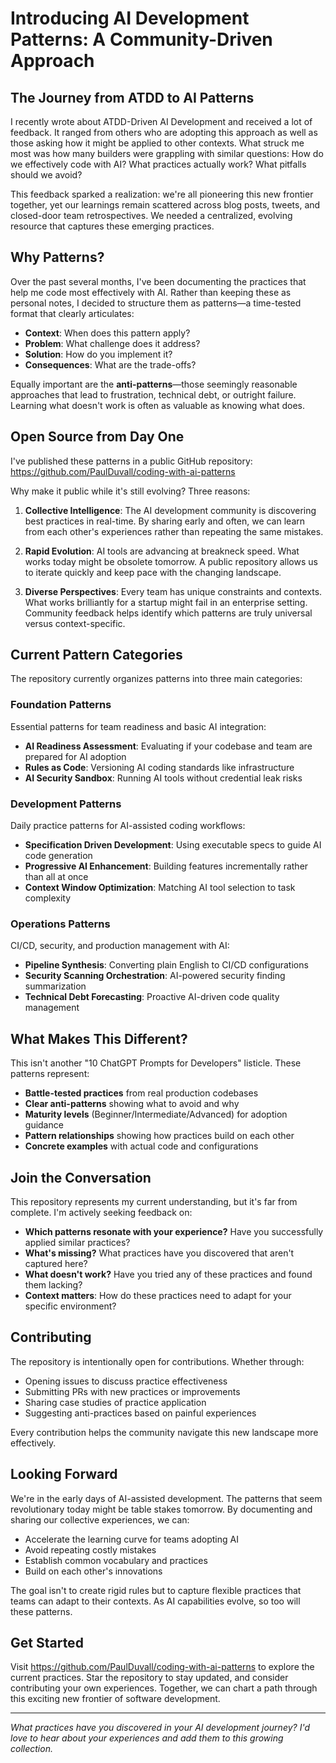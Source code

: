 # Introducing AI Development Patterns: A Community-Driven Approach

## The Journey from ATDD to AI Patterns

I recently wrote about ATDD-Driven AI Development and received a lot of feedback. It ranged from others who are adopting this approach as well as those asking how it might be applied to other contexts. What struck me most was how many builders were grappling with similar questions: How do we effectively code with AI? What practices actually work? What pitfalls should we avoid?

This feedback sparked a realization: we're all pioneering this new frontier together, yet our learnings remain scattered across blog posts, tweets, and closed-door team retrospectives. We needed a centralized, evolving resource that captures these emerging practices.

## Why Patterns?

Over the past several months, I've been documenting the practices that help me code most effectively with AI. Rather than keeping these as personal notes, I decided to structure them as patterns—a time-tested format that clearly articulates:

- **Context**: When does this pattern apply?
- **Problem**: What challenge does it address?
- **Solution**: How do you implement it?
- **Consequences**: What are the trade-offs?

Equally important are the **anti-patterns**—those seemingly reasonable approaches that lead to frustration, technical debt, or outright failure. Learning what doesn't work is often as valuable as knowing what does.

## Open Source from Day One

I've published these patterns in a public GitHub repository: https://github.com/PaulDuvall/coding-with-ai-patterns

Why make it public while it's still evolving? Three reasons:

1. **Collective Intelligence**: The AI development community is discovering best practices in real-time. By sharing early and often, we can learn from each other's experiences rather than repeating the same mistakes.

2. **Rapid Evolution**: AI tools are advancing at breakneck speed. What works today might be obsolete tomorrow. A public repository allows us to iterate quickly and keep pace with the changing landscape.

3. **Diverse Perspectives**: Every team has unique constraints and contexts. What works brilliantly for a startup might fail in an enterprise setting. Community feedback helps identify which patterns are truly universal versus context-specific.

## Current Pattern Categories

The repository currently organizes patterns into three main categories:

### Foundation Patterns
Essential patterns for team readiness and basic AI integration:
- **AI Readiness Assessment**: Evaluating if your codebase and team are prepared for AI adoption
- **Rules as Code**: Versioning AI coding standards like infrastructure
- **AI Security Sandbox**: Running AI tools without credential leak risks

### Development Patterns  
Daily practice patterns for AI-assisted coding workflows:
- **Specification Driven Development**: Using executable specs to guide AI code generation
- **Progressive AI Enhancement**: Building features incrementally rather than all at once
- **Context Window Optimization**: Matching AI tool selection to task complexity

### Operations Patterns
CI/CD, security, and production management with AI:
- **Pipeline Synthesis**: Converting plain English to CI/CD configurations
- **Security Scanning Orchestration**: AI-powered security finding summarization
- **Technical Debt Forecasting**: Proactive AI-driven code quality management

## What Makes This Different?

This isn't another "10 ChatGPT Prompts for Developers" listicle. These patterns represent:

- **Battle-tested practices** from real production codebases
- **Clear anti-patterns** showing what to avoid and why
- **Maturity levels** (Beginner/Intermediate/Advanced) for adoption guidance
- **Pattern relationships** showing how practices build on each other
- **Concrete examples** with actual code and configurations

## Join the Conversation

This repository represents my current understanding, but it's far from complete. I'm actively seeking feedback on:

- **Which patterns resonate with your experience?** Have you successfully applied similar practices?
- **What's missing?** What practices have you discovered that aren't captured here?
- **What doesn't work?** Have you tried any of these practices and found them lacking?
- **Context matters**: How do these practices need to adapt for your specific environment?

## Contributing

The repository is intentionally open for contributions. Whether through:
- Opening issues to discuss practice effectiveness
- Submitting PRs with new practices or improvements
- Sharing case studies of practice application
- Suggesting anti-practices based on painful experiences

Every contribution helps the community navigate this new landscape more effectively.

## Looking Forward

We're in the early days of AI-assisted development. The patterns that seem revolutionary today might be table stakes tomorrow. By documenting and sharing our collective experiences, we can:

- Accelerate the learning curve for teams adopting AI
- Avoid repeating costly mistakes
- Establish common vocabulary and practices
- Build on each other's innovations

The goal isn't to create rigid rules but to capture flexible practices that teams can adapt to their contexts. As AI capabilities evolve, so too will these patterns.

## Get Started

Visit https://github.com/PaulDuvall/coding-with-ai-patterns to explore the current practices. Star the repository to stay updated, and consider contributing your own experiences. Together, we can chart a path through this exciting new frontier of software development.

---

*What practices have you discovered in your AI development journey? I'd love to hear about your experiences and add them to this growing collection.*